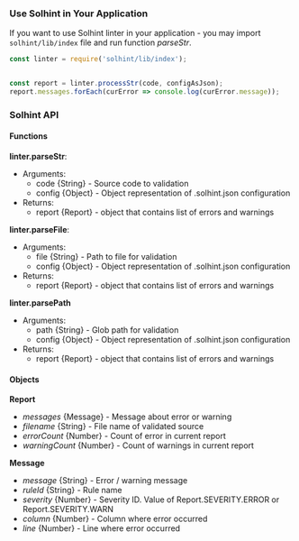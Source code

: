 ### Use Solhint in Your Application

If you want to use Solhint linter in your application - you may import `solhint/lib/index` file and run function 
*parseStr*.


```javascript
const linter = require('solhint/lib/index');


const report = linter.processStr(code, configAsJson);
report.messages.forEach(curError => console.log(curError.message));
```

### Solhint API

#### Functions
   
  **linter.parseStr**:
   
   - Arguments:
     - code {String} - Source code to validation
     - config {Object} - Object representation of .solhint.json configuration
   - Returns: 
     - report {Report} - object that contains list of errors and warnings
     
  **linter.parseFile**:
   
   - Arguments:
     - file {String} - Path to file for validation
     - config {Object} - Object representation of .solhint.json configuration
   - Returns: 
     - report {Report} - object that contains list of errors and warnings
    
  **linter.parsePath** 
  
   - Arguments:
     - path {String} - Glob path for validation
     - config {Object} - Object representation of .solhint.json configuration
   - Returns: 
     - report {Report} - object that contains list of errors and warnings
     
     
#### Objects

  **Report** 
  
   - *messages* {Message} - Message about error or warning
   - *filename* {String} - File name of validated source
   - *errorCount* {Number} - Count of error in current report
   - *warningCount* {Number} - Count of warnings in current report
   
  **Message**

   - *message* {String} - Error / warning message
   - *ruleId* {String} - Rule name
   - *severity* {Number} - Severity ID. Value of Report.SEVERITY.ERROR or Report.SEVERITY.WARN 
   - *column* {Number} - Column where error occurred
   - *line* {Number} - Line where error occurred
